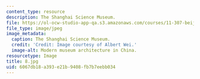 ```yaml
---
content_type: resource
description: The Shanghai Science Museum.
file: https://ol-ocw-studio-app-qa.s3.amazonaws.com/courses/11-307-beijing-urban-design-studio-summer-2006/6067db18a393e21b9408fb7b7eebb034_8.jpg
file_type: image/jpeg
image_metadata:
  caption: The Shanghai Science Museum.
  credit: 'Credit: Image courtesy of Albert Wei.'
  image-alt: Modern museum architecture in China.
resourcetype: Image
title: 8.jpg
uid: 6067db18-a393-e21b-9408-fb7b7eebb034
---
```

